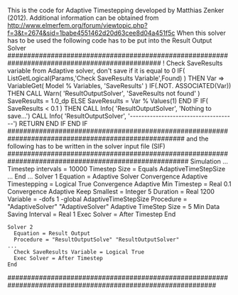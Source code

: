 This is the code for Adaptive Timestepping developed by Matthias Zenker (2012).
Additional information can be obtained from 
http://www.elmerfem.org/forum/viewtopic.php?f=3&t=2674&sid=1babe4551462d20d63cee8d04a451f5c
When this solver has to be used the following code has to be put into the Result Output Solver
###############################################################################################
      ! Check SaveResults variable from Adaptive solver, don't save if it is equal to 0
      IF( ListGetLogical(Params,'Check SaveResults Variable',Found) ) THEN
         Var => VariableGet( Model % Variables, 'SaveResults' )
         IF(.NOT. ASSOCIATED(Var)) THEN
            CALL Warn( 'ResultOutputSolver', 'SaveResults not found' )
            SaveResults = 1.0_dp
         ELSE
            SaveResults = Var % Values(1)
         END IF
         IF( SaveResults < 0.1 ) THEN
           CALL Info( 'ResultOutputSolver', 'Nothing to save...')
           CALL Info( 'ResultOutputSolver', '-------------------------------------')
           RETURN
        END IF
      END IF 
#####################################################################################################
and the following has to be written in the solver input file (SIF)
######################################################################################################
    Simulation
    ...
      Timestep intervals = 10000
      Timestep Size = Equals AdaptiveTimeStepSize
    ...
    End
    ...
    Solver 1
      Equation = Adaptive Solver
      Convergence Adaptive Timestepping = Logical True
      Convergence Adaptive Min Timestep = Real 0.1
      Convergence Adaptive Keep Smallest = Integer 5
      Duration = Real 1200
      Variable = -dofs 1 -global AdaptiveTimeStepSize
      Procedure = "AdaptiveSolver" "AdaptiveSolver"
      Adaptive TimeStep Size = 5
      Min Data Saving Interval = Real 1
      Exec Solver = After Timestep
    End

    Solver 2
      Equation = Result Output
      Procedure = "ResultOutputSolve" "ResultOutputSolver"
    ...
      Check SaveResults Variable = Logical True
      Exec Solver = After Timestep
    End
#############################################################################################################

